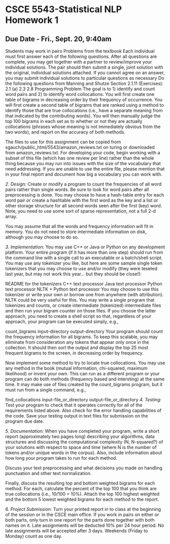 # CSCE 5543-Statistical NLP Homework 1 
## Due Date - Fri., Sept. 20, 9:40am 
Students may work in pairs
Problems from the textbook
Each individual must first answer each of the following questions. After all questions are complete, you may get together with a partner to review/improve your individual solutions. The pair should then submit a single, joint solution with the original, individual solutions attached. If you cannot agree on an answer, you may submit individual solutions to particular questions as necessary Do the following questions from Manning and Shutze Section 2.1.11 (Exercises):
2.1 (a)
2.3
2.8
Programming Problem
The goal is to 1) identify and count word pairs and 2) to identify word collocations. You will first create one table of bigrams in decreasing order by their frequency of occurrence. You will first create a second table of bigrams that are ranked using a method to identify those that are true collocations (i.e., have a separate meaning from that indicated by the contributing words). You will then manually judge the top 100 bigrams in each set as to whether or not they are actually collocations (phrases whose meaning is not immediately obvious from the two words), and report on the accuracy of both methods.

The files to use for this assignment can be copied from sgauch/public_html/5543/amazon_reviews.txt on turing or downloaded from amazon_reviews.txt.
For developing your code, begin working with a subset of this file (which has one review per line) rather than the whole thing because you may run into issues with the size of the vocabulary that need addressing. If you are unable to use the entire file, please mention that in your final report and document how big a vocabulary you can work with.

*2. Design:*
Create or modify a program to count the frequencies of all word pairs rather than single words. Be sure to look for word pairs after all preprocessing is done. You may choose to have a hash-table entry for each word pair or create a hashtable with the first word as the key and a list or other storage structure for all second words seen after the first (key) word. Note, you need to use some sort of sparse representation, not a full 2-d array.

You may assume that all the words and frequency information will fit in memory. You do not need to store intermediate information on disk, although you may choose to do so.

*3. Implementation:*
You may use C++ or Java or Python on any development platform. Your entire program (if it has more than one step) should run from the command line with a single call to an executable or a batch/shell script. You may use any tokenizer you like, but here are some sample single token tokenizers that you may choose to use and/or modify (they were teseted last year, but may not work this year... but they should be close!):

README for the tokenizers
C++ text processor
Java text processor
Python text processor
NLTK + Python text processor
You may choose to use this tokenizer or write your own or borrow one from anywhere (with attribution). NLTK could be very useful for this. You may write a single program that tokenizes and counts, or create intermediate (tokenized) intermediate files and then run your bigram counter on those files. If you choose the latter approach, you need to create a shell script so that, regardless of your approach, your program can be executed simply, e.g.,

count_bigrams input-directory output-directory
Your program should count the frequency information for all bigrams. To keep this scalable, you may eliminate from consideration any tokens that appear only once in the collection. It should then sort the output and display the top 25 most frequent bigrams to the screen, in decreasing order by frequency.

Now implement some method to try to locate true collocations. You may use any method in the book (mutual information, chi-squared, maximum likelihood) or invent your own. This can run as a different program or your program can do both methods (frequency based and intersting) at the same time. It may make use of files created by the count_bigrams program, but it must run from a single command, e.g.,

find_collocations input-file_or_directory output-file_or_directory
*4. Testing:*
Test your program to check that it operates correctly for all of the requirements listed above. Also check for the error handling capabilities of the code. Save your testing output in text files for submission on the program due date.

*5. Documentation:*
When you have completed your program, write a short report (approximately two pages long) describing your algorithms, data structures and discussing the computational complexity (N, N-squared?) of your solutions with respect to space and time (where N is the number of tokens and/or unique words in the corpus). Also, include information about how long your program takes to run for each method.

Discuss your text preprocessing and what decisions you made on handling punctuation and other text normalization.

Finally, discuss the resulting top and bottom weighted bigrams for each method. For each, calculate the percent of the top 100 that you think are true collocations (i.e., 10/100 = 10%). Attach the top 100 highest weighted and the bottom 5 lowest weighted bigrams for each method to the report.

*6. Project Submission:*
Turn your printed report in to class at the beginning of the session or in the CSCE main office. If you work in pairs on either or both parts, only turn in one report for the parts done together with both names on it. Late assignments will be deducted 10% per 24 hour period. No late assignments will be accepted after 3 days. Weekends (Friday to Monday) count as one day.
